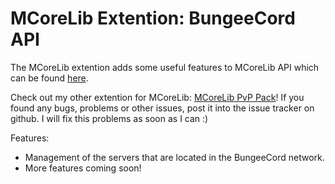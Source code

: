 # MCoreLib Extention: BungeeCord API

The MCoreLib extention adds some useful features to MCoreLib API which can be found <a href="https://github.com/TiSan/mcorelib">here</a>. 

Check out my other extention for MCoreLib: <a href="https://github.com/TiSan/mcorelibpvp">MCoreLib PvP Pack</a>!
If you found any bugs, problems or other issues, post it into the issue tracker on github. I will fix this problems as soon as I can :)

Features: 
 - Management of the servers that are located in the BungeeCord network.
 - More features coming soon!
